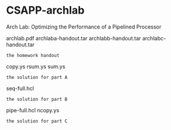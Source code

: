 # CSAPP-archlab
Arch Lab: Optimizing the Performance of a Pipelined Processor

archlab.pdf
archlaba-handout.tar
archlabb-handout.tar
archlabc-handout.tar

    the homework handout
    
copy.ys
rsum.ys
sum.ys

    the solution for part A

seq-full.hcl

    the solution for part B


pipe-full.hcl
ncopy.ys

    the solution for part C
